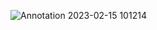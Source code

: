 ![Annotation 2023-02-15 101214](https://user-images.githubusercontent.com/116253518/218933229-0f7b1459-7492-4e41-bd3b-e6da1b076e8b.jpg)
